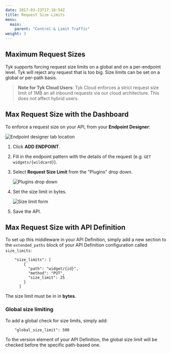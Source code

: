 ```yaml
---
date: 2017-03-23T17:18:54Z
title: Request Size Limits
menu:
  main:
    parent: "Control & Limit Traffic"
weight: 3 
---
```


## <a name="maximum-request-sizes"></a> Maximum Request Sizes

Tyk supports forcing request size limits on a global and on a per-endpoint level. Tyk will reject any request that is too big. Size limits can be set on a global or per-path basis.

> **Note for Tyk Cloud Users**: Tyk Cloud enforces a strict request size limit of 1MB an all inbound requests via our cloud architecture. This does not affect hybrid users.

## <a name="max-request-size-with-dashboard"></a> Max Request Size with the Dashboard

To enforce a request size on your API, from your **Endpoint Designer**:

![Endpoint designer tab location][1]

1.  Click **ADD ENDPOINT**.

2.  Fill in the endpoint pattern with the details of the request (e.g. `GET widgets/{wildcard}`).

3.  Select **Request Size Limit** from the "Plugins" drop down.
    
    ![Plugins drop down][3]

4.  Set the size limit in bytes.
    
    ![Size limit form][4]

5.  Save the API.


## <a name="max-request-size-with-api"></a> Max Request Size with API Definition

To set up this middleware in your API Definition, simply add a new section to the `extended_paths` block of your API Definition configuration called `size_limits`:

```{.copyWrapper}
    "size_limits": [
        {
          "path": "widget/{id}",
          "method": "PUT",
          "size_limit": 25
        }
      ]
```

The size limit must be in in **bytes**.

### Global size limiting

To add a global check for size limits, simply add:
```
    "global_size_limit": 500 
```


To the version element of your API Definition, the global size limit will be checked before the specific path-based one.

[1]: /docs/img/dashboard/system-management/endpoint_designer_2.5.png
[2]: /docs/img/dashboard/system-management/addEndpoint.png
[3]: /docs/img/dashboard/system-management/request_size_plugin_2.5.png
[4]: /docs/img/dashboard/system-management/set_size_limit_2.5.png

